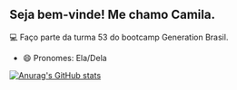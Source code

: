 ## Seja bem-vinde! Me chamo Camila.

💻 Faço parte da turma 53 do bootcamp Generation Brasil.

- 😄 Pronomes: Ela/Dela


[![Anurag's GitHub stats](https://github-readme-stats.vercel.app/api?username=cami-codes)](https://github.com/cami-codes/github-readme-stats)
